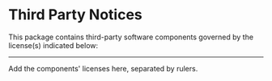# Third Party Notices

This package contains third-party software components governed by the license(s) indicated below:

---------

Add the components' licenses here, separated by rulers.
